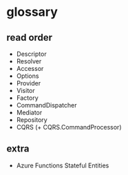 # glossary

## read order

* Descriptor
* Resolver
* Accessor
* Options
* Provider
* Visitor
* Factory 
* CommandDispatcher
* Mediator
* Repository
* CQRS (+ CQRS.CommandProcessor)

## extra

* Azure Functions Stateful Entities